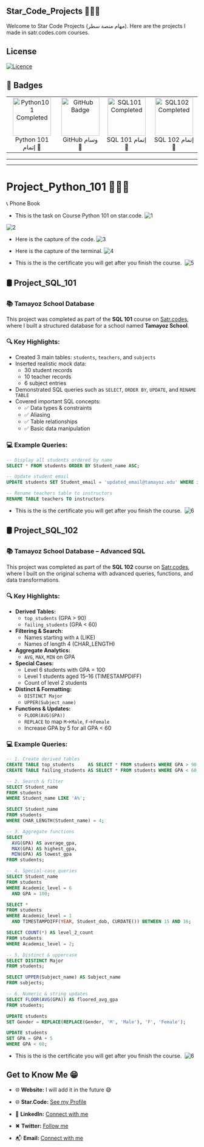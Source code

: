 ## Star_Code_Projects  👨🏽‍💻
Welcome to Star Code Projects (مهام منصة سطر). Here are the projects I made in satr.codes.com courses.


## License

[![Licence](https://img.shields.io/github/license/Ileriayo/markdown-badges?style=for-the-badge)](./LICENSE)

## 🏅 Badges

<table>
  <tr>
    <td align="center">
      <img src="./Python_101_Phone_Book/badges-45_Python101.png" alt="Python101 Completed" width="100"/><br/>
       Python 101  إتمام 🏁
    </td>
    <td align="center">
      <img src="./GitHub.png" alt="GitHub Badge" width="100"/><br/>
      GitHub  وسام 🥇
    </td>
    <td align="center">
      <img src="./SQL101Project/badges-49_SQL101.png" alt="SQL101 Completed" width="100"/><br/>
       SQL 101  إتمام 🏁
    </td>
    <td align="center">
      <img src="./SQL102Project/badges-49_اتمام SQL 102.png" alt="SQL102 Completed" width="100"/><br/>
       SQL 102  إتمام 🏁
    </td>
  </tr>
</table>

</div>





<hr>
<hr>

# Project_Python_101  👨🏽‍💻
📞 Phone Book

 - This is the task on Course Python 101 on star.code.
![1](./Python_101_Phone_Book/Phone_Book.PNG?raw=true "Phone_Book")

![2](./Python_101_Phone_Book/1.PNG?raw=true "1")

- Here is the capture of the code.
![3](./Python_101_Phone_Book/Capture_Code.PNG?raw=true "Capture_Code")

- Here is the capture of the terminal.
![4](./Python_101_Phone_Book/Capture_Terminal.PNG?raw=true "Capture_Terminal")

- This is the is the certificate you will get after you finish the course. 
![5](./Python_101_Phone_Book/certificate_Python101.png?raw=true "certificate_Python101")

## 🛢️ Project_SQL_101  
### 📚 Tamayoz School Database  

This project was completed as part of the **SQL 101** course on [Satr.codes](https://satr.codes), where I built a structured database for a school named **Tamayoz School**.

### 🔍 Key Highlights:
- Created 3 main tables: `students`, `teachers`, and `subjects`
- Inserted realistic mock data:
  - 30 student records
  - 10 teacher records
  - 6 subject entries
- Demonstrated SQL queries such as `SELECT`, `ORDER BY`, `UPDATE`, and `RENAME TABLE`
- Covered important SQL concepts:
  - ✅ Data types & constraints
  - ✅ Aliasing
  - ✅ Table relationships
  - ✅ Basic data manipulation

### 💻 Example Queries:

```sql
-- Display all students ordered by name
SELECT * FROM students ORDER BY Student_name ASC;

-- Update student email
UPDATE students SET Student_email = 'updated_email@tamayoz.edu' WHERE id = 1;

-- Rename teachers table to instructors
RENAME TABLE teachers TO instructors
```

- This is the is the certificate you will get after you finish the course. 
![6](./SQL101Project/SQL101.png?raw=true "SQL101")
## 🛢️ Project_SQL_102  
### 📚 Tamayoz School Database – Advanced SQL  

This project was completed as part of the **SQL 102** course on [Satr.codes](https://satr.codes), where I built on the original schema with advanced queries, functions, and data transformations.

### 🔍 Key Highlights:
- **Derived Tables:**  
  - `top_students` (GPA > 90)  
  - `failing_students` (GPA < 60)  
- **Filtering & Search:**  
  - Names starting with `A` (LIKE)  
  - Names of length 4 (CHAR_LENGTH)  
- **Aggregate Analytics:**  
  - `AVG`, `MAX`, `MIN` on GPA  
- **Special Cases:**  
  - Level 6 students with GPA = 100  
  - Level 1 students aged 15–16 (TIMESTAMPDIFF)  
  - Count of level 2 students  
- **Distinct & Formatting:**  
  - `DISTINCT Major`  
  - `UPPER(Subject_name)`  
- **Functions & Updates:**  
  - `FLOOR(AVG(GPA))`  
  - `REPLACE` to map `M`→`Male`, `F`→`Female`  
  - Increase GPA by 5 for all GPA < 60  

### 💻 Example Queries:

```sql
-- 1. Create derived tables
CREATE TABLE top_students     AS SELECT * FROM students WHERE GPA > 90;
CREATE TABLE failing_students AS SELECT * FROM students WHERE GPA < 60;

-- 2. Search & filter
SELECT Student_name
FROM students
WHERE Student_name LIKE 'A%';

SELECT Student_name
FROM students
WHERE CHAR_LENGTH(Student_name) = 4;

-- 3. Aggregate functions
SELECT 
  AVG(GPA) AS average_gpa, 
  MAX(GPA) AS highest_gpa, 
  MIN(GPA) AS lowest_gpa
FROM students;

-- 4. Special-case queries
SELECT Student_name
FROM students
WHERE Academic_level = 6
  AND GPA = 100;

SELECT *
FROM students
WHERE Academic_level = 1
  AND TIMESTAMPDIFF(YEAR, Student_dob, CURDATE()) BETWEEN 15 AND 16;

SELECT COUNT(*) AS level_2_count
FROM students
WHERE Academic_level = 2;

-- 5. Distinct & uppercase
SELECT DISTINCT Major
FROM students;

SELECT UPPER(Subject_name) AS Subject_name
FROM subjects;

-- 6. Numeric & string updates
SELECT FLOOR(AVG(GPA)) AS floored_avg_gpa
FROM students;

UPDATE students
SET Gender = REPLACE(REPLACE(Gender, 'M', 'Male'), 'F', 'Female');

UPDATE students
SET GPA = GPA + 5
WHERE GPA < 60;
```

- This is the is the certificate you will get after you finish the course. 
![6](./SQL102Project/SQL102.png?raw=true "SQL102")

## Get to Know Me  😁

- 🌐 **Website:**  I will add it in the future 😅
  
- 🌐 **Star.Code:** [See my Profile](https://profile.satr.codes/buashraf/public/overview)

- 💼 **LinkedIn:** [Connect with me](www.linkedin.com/in/muhammed-alkulaib-773492238)

- ✖ **Twitter:** [Follow me](https://twitter.com/bo_ashraf)

- 📬 **Email:** [Connect with me](muhammedalmugera21@gmail.com)
